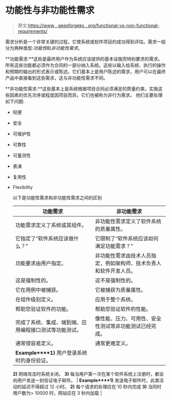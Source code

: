 # 功能性与非功能性需求

> 原文:[https://www . geesforgeks . org/functional-vs-non-functional-requirements/](https://www.geeksforgeeks.org/functional-vs-non-functional-requirements/)

需求分析是一个非常关键的过程，它使系统或软件项目的成功得到评估。需求一般分为两种类型:*功能性*和*非功能性需求*。

**功能需求:**这些是最终用户作为系统应该提供的基本设施而特别要求的需求。所有这些功能都必须作为合同的一部分纳入系统。这些以输入给系统、执行的操作和预期的输出的形式表示或陈述。它们基本上是用户陈述的需求，用户可以在最终产品中直接看到这些需求，这与非功能性需求不同。

**非功能性需求:**这些基本上是系统根据项目合同必须满足的质量约束。实施这些因素的优先次序或程度因项目而异。它们也被称为非行为需求。
他们主要处理如下问题:

*   轻便
*   安全
*   可维护性
*   可靠性
*   可量测性
*   表演
*   复用性
*   Flexibility

    以下是功能性需求和非功能性需求之间的区别

    | 功能需求 | 非功能需求 |
    | --- | --- |
    | 功能需求定义了系统或其组件。 | 非功能性需求定义了软件系统的质量属性。 |
    | 它指定了“软件系统应该做什么？” | 它限制了“软件系统应该如何满足功能需求？” |
    | 功能要求由用户指定。 | 非功能性需求由技术人员指定，例如架构师、技术负责人和软件开发人员。 |
    | 这是强制性的。 | 这不是强制性的。 |
    | 它在用例中被捕获。 | 它被捕获为质量属性。 |
    | 在组件级别定义。 | 应用于整个系统。 |
    | 帮助您验证软件的功能。 | 帮助您验证软件的性能。 |
    | 完成了系统、集成、端到端、应用编程接口测试等功能测试。 | 像性能、压力、可用性、安全性测试等非功能测试已经完成。 |
    | 通常很容易定义。 | 通常更难定义。 |
    | **Example****1)** 用户登录系统时的身份验证。
    **2)** 网络攻击时系统关闭。
    **3)** 每当用户第一次在某个软件系统上注册时，都会向用户发送一封验证电子邮件。 | **Example****1)** 发送电子邮件时，此类活动的延迟不得超过 12 小时。
    **2)** 每个请求的处理应在 10 秒内完成
    **3)** 当同时用户数为> 10000 时，网站应在 3 秒内加载 |